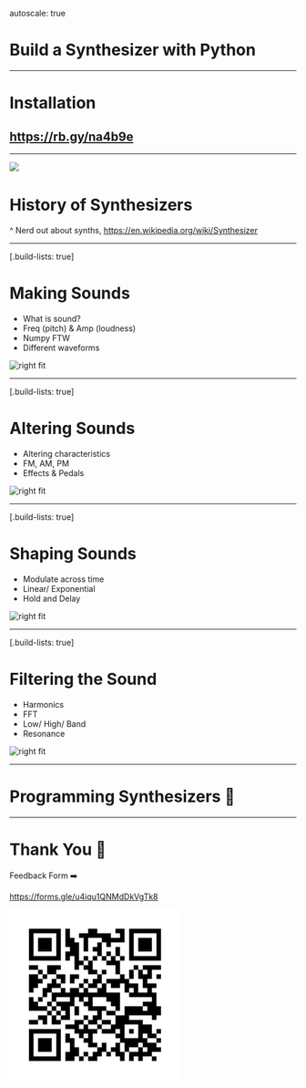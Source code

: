 autoscale: true

# Build a Synthesizer with Python

---

# Installation

## https://rb.gy/na4b9e

---

![](https://media.wnyc.org/i/800/0/c/85/1/moog.jpg)

# History of Synthesizers

^ Nerd out about synths, https://en.wikipedia.org/wiki/Synthesizer

---

[.build-lists: true]

# Making Sounds

- What is sound?
- Freq (pitch) & Amp (loudness)
- Numpy FTW
- Different waveforms

![right fit](https://duncanmckay.weebly.com/uploads/4/5/3/7/45371563/6082248_orig.png)

---

[.build-lists: true]

# Altering Sounds

- Altering characteristics
- FM, AM, PM
- Effects & Pedals

![right fit](https://cymatics-assets.sfo2.cdn.digitaloceanspaces.com/2018/02/ColorChange-min.png)

---

[.build-lists: true]

# Shaping Sounds

- Modulate across time
- Linear/ Exponential
- Hold and Delay

![right fit](https://blog.native-instruments.com/wp-content/uploads/dynamic/2023/06/adsr-explained-1-update-1200x0-c-default.jpg)

---

[.build-lists: true]

# Filtering the Sound

- Harmonics
- FFT
- Low/ High/ Band
- Resonance

![right fit](https://www.perfectcircuit.com/media/wysiwyg/articles/learning-synthesis-filters/Filter-Main-1.jpg)

---

# Programming Synthesizers 🎹

---

# Thank You 🙏

Feedback Form ➡️

https://forms.gle/u4iqu1QNMdDkVgTk8

![right fit](https://raw.githubusercontent.com/Sangarshanan/synthoor/refs/heads/main/tutorial/static/feedback.png)